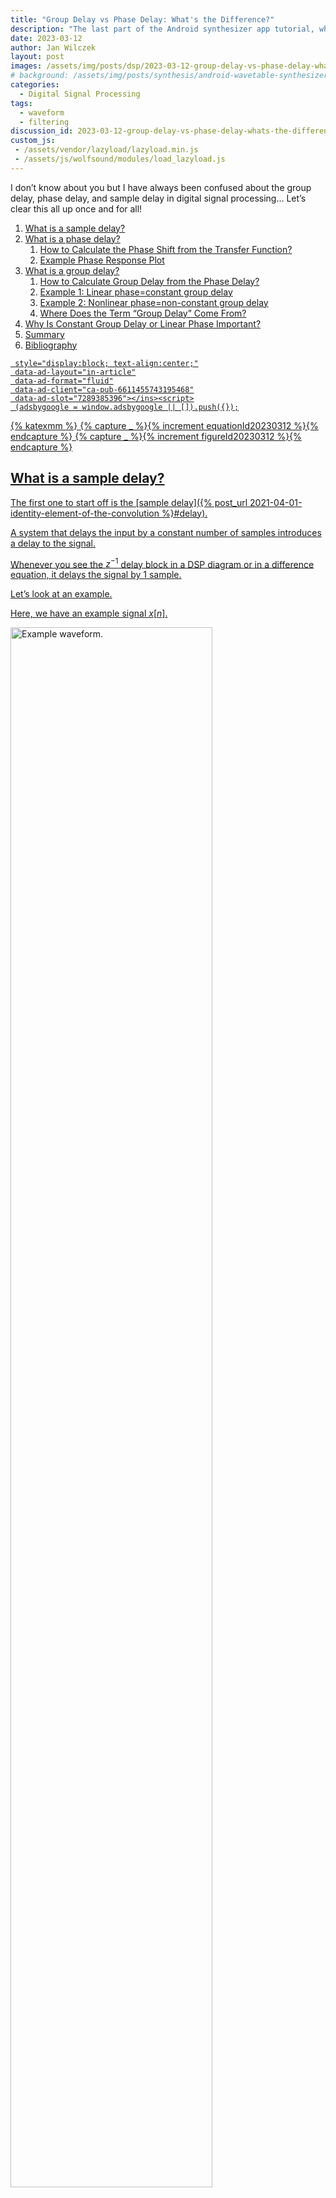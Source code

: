 ```yaml
---
title: "Group Delay vs Phase Delay: What's the Difference?"
description: "The last part of the Android synthesizer app tutorial, where we implement the wavetable synthesis algorithm in C++."
date: 2023-03-12
author: Jan Wilczek
layout: post
images: /assets/img/posts/dsp/2023-03-12-group-delay-vs-phase-delay-whats-the-difference/
# background: /assets/img/posts/synthesis/android-wavetable-synthesizer/Thumbnail.webp
categories:
  - Digital Signal Processing
tags:
  - waveform
  - filtering
discussion_id: 2023-03-12-group-delay-vs-phase-delay-whats-the-difference
custom_js:
 - /assets/vendor/lazyload/lazyload.min.js
 - /assets/js/wolfsound/modules/load_lazyload.js
---
```

I don’t know about you but I have always been confused about the group delay, phase delay, and sample delay in digital signal processing… Let’s clear this all up once and for all!

1. [What is a sample delay?](#what-is-a-sample-delay)
2. [What is a phase delay?](#what-is-a-phase-delay)
   1. [How to Calculate the Phase Shift from the Transfer Function?](#how-to-calculate-the-phase-shift-from-the-transfer-function)
   2. [Example Phase Response Plot](#example-phase-response-plot)
3. [What is a group delay?](#what-is-a-group-delay)
   1. [How to Calculate Group Delay from the Phase Delay?](#how-to-calculate-group-delay-from-the-phase-delay)
   2. [Example 1: Linear phase=constant group delay](#example-1-linear-phaseconstant-group-delay)
   3. [Example 2: Nonlinear phase=non-constant group delay](#example-2-nonlinear-phasenon-constant-group-delay)
   4. [Where Does the Term “Group Delay” Come From?](#where-does-the-term-group-delay-come-from)
4. [Why Is Constant Group Delay or Linear Phase Important?](#why-is-constant-group-delay-or-linear-phase-important)
5. [Summary](#summary)
6. [Bibliography](#bibliography)

<script defer src="https://pagead2.googlesyndication.com/pagead/js/adsbygoogle.js?client=ca-pub-6611455743195468"
     crossorigin="anonymous"></script><ins class="adsbygoogle"
     style="display:block; text-align:center;"
     data-ad-layout="in-article"
     data-ad-format="fluid"
     data-ad-client="ca-pub-6611455743195468"
     data-ad-slot="7289385396"></ins><script>
     (adsbygoogle = window.adsbygoogle || []).push({});
</script>

{% katexmm %}
{% capture _ %}{% increment equationId20230312  %}{% endcapture %}
{% capture _ %}{% increment figureId20230312  %}{% endcapture %}

## What is a sample delay?

The first one to start off is the [sample delay]({% post_url 2021-04-01-identity-element-of-the-convolution %}#delay).

A system that delays the input by a constant number of samples introduces a delay to the signal.

Whenever you see the $z^{-1}$ delay block in a DSP diagram or in a difference equation, it delays the signal by 1 sample.

Let’s look at an example.

Here, we have an example signal $x[n]$.

<div markdown="0">
<img class="lazyload" data-src="{{ page.images | absolute_url | append: "/two_sines_signal.webp" }}" alt="Example waveform." width="80%">
</div>
_Figure {% increment figureId20230312 %}. Some signal._

What happens to it if we delay it by 4 samples?

<div markdown="0">
<img class="lazyload" data-src="{{ page.images | absolute_url | append: "/delayed_two_sines_signal.webp" }}" alt="Example waveform delayed by 4 samples." width="80%">
</div>
_Figure {% increment figureId20230312 %}. Signal delayed by 4 samples._

As you can see at the output of the delay, the signal is simply delayed by 4 samples. We denote the delayed signal by $x[n-4]$.

Remember that by the sample delay of a system, we refer to the delay of the whole signal by some number of samples between the output and the input. Pure delay elements, do not introduce any other change beyond the delay.

I have discussed the delay in samples in more detail in the following [article & video]({% post_url 2021-04-01-identity-element-of-the-convolution %}).

## What is a phase delay?

Let’s consider once again the output of the system delayed by 4 samples.

<div markdown="0">
<img class="lazyload" data-src="{{ page.images | absolute_url | append: "/delayed_two_sines_no_shadow.webp" }}" alt="Waveform of a signal consisting of 2 sines delayed by 4 samples." width="80%">
</div>
_Figure {% increment figureId20230312 %}. Signal consisting of 2 sines delayed by 4 samples._

This signal consists of 2 sines: one of them has period equal to 16 samples and the other one has period equal to 8 samples.

<div markdown="0">
<img class="lazyload" data-src="{{ page.images | absolute_url | append: "/sine1_signal.webp" }}" alt="Waveform of a sine with period of 16 samples." width="80%">
</div>
_Figure {% increment figureId20230312 %}. Sine with period of 16 samples._

<div markdown="0">
<img class="lazyload" data-src="{{ page.images | absolute_url | append: "/sine2_signal.webp" }}" alt="Waveform of a sine with period of 8 samples." width="80%">
</div>
_Figure {% increment figureId20230312 %}. Sine with period of 8 samples._

If you don’t know what the period of a signal is, it’s the smallest positive number of samples after which the signal starts repeating itself. For example, the “2-sine” signal repeats every 16 samples.

Both sines inside the signals were delayed by the same number of samples. But how did their phase advance?

The **phase** of a sine is a value in the $[0, 2\pi)$ range. The period of a sine is equal to $2\pi$. So its phase tells us at which point in the period we are.

For the sine, whose period is 8 samples, 4 samples are half of its period. Therefore, 4 samples correspond to a shift of its argument (phase) by $\pi$ (half of the $2\pi$ period). Thus, the phase delay (or phase shift) of this sine is $\pi$.

However, for the sine, whose period is 16 samples, 4 samples are just one quarter of its period. Therefore, 4 samples correspond to a phase delay of $\frac{1}{4} \cdot 2\pi = \frac{\pi}{2}$.

See? A delay in samples means different phase delays for different sines. To calculate the phase shift of a sine given its sample delay or vice versa, we need to know the period or the frequency of the sine.

### How to Calculate the Phase Shift from the Transfer Function?

If we have the transfer function of a digital system or its frequency response $H(e^{j\omega})$, we can easily calculate its phase response as

$$
\arg H\left(e^{j\omega}\right),\quad ({% increment equationId20230312  %})
$$

where $\arg$ returns the principal argument of the given complex number in radians. The principal argument is always in the $(-\pi, \pi]$ range. Therefore, this phase is also called a **wrapped phase** because it is wrapped to the $(-\pi, \pi]$ range.

### Example Phase Response Plot

Here is an example phase response plot. It is the phase response of the second-order Butterworth IIR lowpass filter with the cutoff frequency set to $\frac{1}{4}$ of the Nyquist frequency.

<div markdown="0">
<img class="lazyload" data-src="{{ page.images | absolute_url | append: "/butterworth_lp2_phase_response.webp" }}" alt="IIR lowpass filter phase response plot." width="80%">
</div>
_Figure {% increment figureId20230312 %}. Phase response of the second-order Butterworth IIR lowpass filter with the cutoff frequency set to $\frac{1}{4}$ of the Nyquist frequency._

As you can see, this phase response is clearly nonlinear; in fact, all IIR filters have nonlinear phase.

Ok, we know what is the sample delay and the phase delay. Then, what is the group delay?

## What is a group delay?

“Group delay” is probably the most misleading term in the history of DSP but I admit, it does make sense.

To understand the group delay let’s look at an example.

In a pure delay system, all frequency components at the input are delayed by a constant number of samples.

What if each frequency was delayed by a different number of samples?

To use our “2-sine” signal again, let’s say we delay the sine with the period equal to 8 samples by 4 samples and the sine with the period equal to 16 samples by 8 samples.

Here you can see the output of the described frequency-dependent delaying system.

<div markdown="0">
<img class="lazyload" data-src="{{ page.images | absolute_url | append: "/phase_delayed_two_sines_signal.webp" }}" alt="Waveform of a signal consisting of 2 sines delayed with a frequency-dependent delay" width="80%">
</div>
_Figure {% increment figureId20230312 %}. Signal consisting of 2 sines delayed with a frequency-dependent delay._

Looking at the sines separately, at the output of this system the delayed sines look as follows.

<div markdown="0">
<img class="lazyload" data-src="{{ page.images | absolute_url | append: "/delayed_sine1_signal.webp" }}" alt="Waveform of the sine with period of 16 samples delayed by 8 samples" width="80%">
</div>
_Figure {% increment figureId20230312 %}. Sine with period of 16 samples delayed by 8 samples (phase delayed by $$\pi$$)._

<div markdown="0">
<img class="lazyload" data-src="{{ page.images | absolute_url | append: "/delayed_sine2_signal.webp" }}" alt="Waveform of the sine with period of 8 samples delayed by 4 samples" width="80%">
</div>
_Figure {% increment figureId20230312 %}. Sine with period of 8 samples delayed by 4 samples (phase delayed by $$\pi$$)._

What is interesting, now both sines have the same phase delay, $\pi$. However, you can see that the output in Figure 7 looks different visually from the input although these are still those two sines; if you’re unsure that they are different, check the first nonzero samples of the delayed signal. The relative position of the sines changed and, thus, the waveform changed.

As you might guess at this point, the **group delay** is exactly the number of samples by which a single frequency component is delayed.

In our example, the group delay of the frequency corresponding to period 8 is 4 and the group delay of the frequency corresponding to period 16 is 8.

In the previous example, where the whole input was delayed by 4 samples, you saw that if the group delay is constant for all frequencies, the system does not alter the waveform visually, it simply delays it; we get a delay system as in the definition of the sample delay.

So constant group delay is equivalent to sample delay.

### How to Calculate Group Delay from the Phase Delay?

Group delay can be easily calculated from the phase delay of the system

$$
\text{grd}\left[ H(e^{j\omega})\right] = - \frac{d}{d\omega}\{\arg H\left(e^{j\omega}\right)\},\quad ({% increment equationId20230312  %})
$$

where

- $H(e^{j\omega})$ is the complex frequency response of the system,
- $\arg H(e^{j\omega})$ is its phase response, and
- $\frac{d}{d\omega}$ denotes the derivative with respect to the angular frequency $\omega$ in radians per sample ($\omega = 2\pi f / f_s$, where $f$ is a frequency in Hz and $f_s$ is the sampling rate).

### Example 1: Linear phase=constant group delay

Let’s look at an example of a constant-group delay filter.

Here is the phase response of our delay by 4 samples.

<div markdown="0">
<img class="lazyload" data-src="{{ page.images | absolute_url | append: "/delay_by_4_phase_response.webp" }}" alt="Wrapped phase response plot" width="80%">
</div>
_Figure {% increment figureId20230312 %}. Wrapped phase response of a 4-sample delay system._

You can see that the phase is wrapped: when it reaches $-\pi$ it jumps up to $\pi$.

If we unwrap the phase, the phase response looks as follows.

<div markdown="0">
<img class="lazyload" data-src="{{ page.images | absolute_url | append: "/delay_by_4_unwrapped_phase_response.webp" }}" alt="Unwrapped phase response plot" width="80%">
</div>
_Figure {% increment figureId20230312 %}. Unwrapped phase response of a 4-sample delay system._

By the way, these plots were obtained using [scipy.signal.freqz](https://docs.scipy.org/doc/scipy/reference/generated/scipy.signal.freqz.html), [numpy.angle](https://numpy.org/doc/stable/reference/generated/numpy.angle.html), [numpy.unwrap](https://numpy.org/doc/stable/reference/generated/numpy.unwrap.html), and the [matplotlib](https://matplotlib.org/stable/index.html) library 🙂

The derivative of the phase response with respect to the frequency is simply the tilt coefficient of this linear function. In this case, the derivative is constant at each frequency $\omega$ (because the phase is linear) and can be calculated from the plot grid. Therefore, the group delay of this filter (negated derivative) is equal to $-\frac{-4\pi}{\pi} = -(-4) = 4$. We obtained the group delay at each frequency: it is constant and equal to 4. Therefore, this system is a delay of 4 samples. And indeed it has linear phase.

*Note: You can also calculate the group delay from the analytical form of the phase response. In the case of a pure delay of 4, the frequency response is $e^{-j4\omega}$ so the phase response is $-4\omega$. Thus, the negated derivative is 4.*

### Example 2: Nonlinear phase=non-constant group delay

Here is the plot of the group delay of the second-order Butterworth IIR lowpass filter with the cutoff frequency set to $\frac{1}{4}$ of the Nyquist frequency whose phase response you’ve seen in Figure 6.

<div markdown="0">
<img class="lazyload" data-src="{{ page.images | absolute_url | append: "/butterworth_lp2_group_delay.webp" }}" alt="IIR lowpass filter group delay plot." width="80%">
</div>
_Figure {% increment figureId20230312 %}. Group delay of the second-order Butterworth IIR lowpass filter with the cutoff frequency set to $\frac{1}{4}$ of the Nyquist frequency._

This group delay was calculated with the [scipy.signal.group_delay](https://docs.scipy.org/doc/scipy/reference/generated/scipy.signal.group_delay.html) function.

As you can see, a nonlinear phase response resulted in a non-constant group delay.

### Where Does the Term “Group Delay” Come From?

The group delay takes its name from the continuous frequency domain. Mathematically speaking, group delay describes the time delay of an infinitesimally small range of frequencies around some particular frequency $\omega$. This range of frequencies can also be called a “group” of frequencies, hence the name group delay. Clever, I know 😉

## Why Is Constant Group Delay or Linear Phase Important?

If a system has **linear phase**, it means that its phase response is a linear function of angular frequency, typically of the form $-\omega t_0$.

If a system has linear phase, it has constant group delay $t_0$, which can be easily calculated by inserting $\arg H\left(e^{j\omega}\right) =-\omega t_0$ into Equation 2.

Well, if a system has a constant group delay, then it means that it does not alter the input waveform visually; its behavior can be represented as a frequency-dependent amplitude scaling and a frequency-independent delay.

Why is it important? Well, as you could for the 2 sines example, the change in the outlook of the signal can be drastic. Also such drastic changes make the outcome less predictable when we start mixing multiple signals together. If the group delay is not constant we may run into phase cancellation issues.

That’s why we typically (but not always) prefer linear phase (=constant group delay) systems.

Unfortunately, only finite impulse response (FIR) filters can have linear phase and, thus, linear-phase systems introduce significant delay… But that’s a topic for another article 😎

## Summary

In this article, you learned what is sample delay, phase delay, and group delay. You now know what is the difference between these three.

You also learned that systems (filters) with linear phase have constant group delay so their effect on the system can be described by a frequency-dependent gain and a frequency-independent delay in samples. Systems with linear phase are more predictable and, thus, more desirable.

With this knowledge you won’t be confused again when you stumble upon one of these “delay” terms!

If you want to know which other bits and pieces of knowledge are necessary for writing software that processes sound, check out my [free Audio Plugin Developer Checklist](https://thewolfsound.com/checklist/)!

## Bibliography

[OppenheimSchafer10] [Alan V Oppenheim, Ronald W. Schafer, *Discrete-Time Signal Processing*, 3rd Edition, Pearson 2010.](https://amzn.to/3vygXGl)

{% endkatexmm %}
